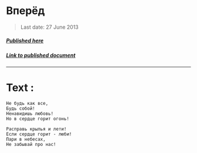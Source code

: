 # Вперёд

> Last date: 27 June 2013

##### [Published here](http://vk.com/zimnurov_mf)

##### [Link to published document](https://vk.com/wall-52918906_52)

---

# Text :

```
Не будь как все,
Будь собой!
Ненавидишь любовь!
Но в сердце горит огонь!

Расправь крылья и лети!
Если сердце горит - люби!
Пари в небесах,
Не забывай про нас!
```
